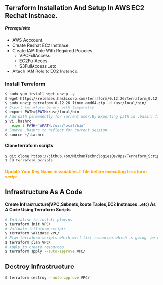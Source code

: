 
## Terraform Installation And Setup In AWS EC2 Redhat Instnace.
##### Prerequisite
+ AWS Acccount.
+ Create Redhat EC2 Instnace.
+ Create IAM Role With Required Polocies.
   + VPCFullAccess
   + EC2FullAcces
   + S3FullAccess  ..etc
+ Attach IAM Role to EC2 Instance.

### Install Terraform

``` sh
$ sudo yum install wget unzip -y
$ wget https://releases.hashicorp.com/terraform/0.12.26/terraform_0.12.26_linux_amd64.zip
$ sudo unzip terraform_0.12.26_linux_amd64.zip -d /usr/local/bin/
# Export terraform binary path temporally
$ export PATH=$PATH:/usr/local/bin
# Add path permanently for current user.By Exporting path in .bashrc file at end of file.
$ vi .bashrc
   export PATH="$PATH:/usr/local/bin"
# Source .bashrc to reflect for current session
$ source ~/.bashrc   
```
#### Clone terraform scripts
``` sh
$ git clone https://github.com/MithunTechnologiesDevOps/Terraform_Scripts.git
$ cd Terraform_Scripts
```
#### <span style="color:orange">Update Your Key Name in variables.tf file before executing terraform script.</span>
## Infrastructure As A Code
#### Create Infrastructure(VPC,Subnets,Route Tables,EC2 Instnaces ..etc) As A Code Using Terraform Scripts
``` sh
# Initialise to install plugins
$ terraform init VPC/
# Validate teffaform scripts
$ terraform validate VPC/
# Plan terraform scripts which will list resources which is going  be created.
$ terraform plan VPC/
# Apply to create resources
$ terraform apply --auto-approve VPC/
```

##  Destroy Infrastructure  
```sh
$ terraform destroy --auto-approve VPC/
```
